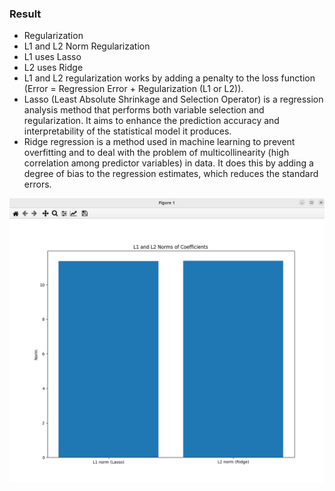 ### Result
* Regularization
* L1 and L2 Norm Regularization
* L1 uses Lasso 
* L2 uses Ridge
* L1 and L2 regularization works by adding a penalty to the loss function (Error = Regression Error + Regularization (L1 or L2)).
* Lasso (Least Absolute Shrinkage and Selection Operator) is a regression analysis method that performs both variable selection and regularization. It aims to enhance the prediction accuracy and interpretability of the statistical model it produces.
* Ridge regression is a method used in machine learning to prevent overfitting and to deal with the problem of multicollinearity (high correlation among predictor variables) in data. It does this by adding a degree of bias to the regression estimates, which reduces the standard errors.

<img src='l1-l2-norm.png' />

